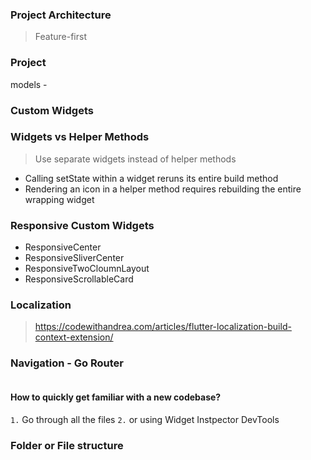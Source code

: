 ### Project Architecture

> Feature-first

### Project

models -

### Custom Widgets

### Widgets vs Helper Methods

> Use separate widgets instead of helper methods

- Calling setState within a widget reruns its entire build method
- Rendering an icon in a helper method requires rebuilding the entire wrapping widget

### Responsive Custom Widgets

- ResponsiveCenter
- ResponsiveSliverCenter
- ResponsiveTwoCloumnLayout
- ResponsiveScrollableCard

### Localization

> https://codewithandrea.com/articles/flutter-localization-build-context-extension/

### Navigation - Go Router

```bash

```

#### How to quickly get familiar with a new codebase?

`1.` Go through all the files
`2.` or using Widget Instpector DevTools

### Folder or File structure

```bash

```
